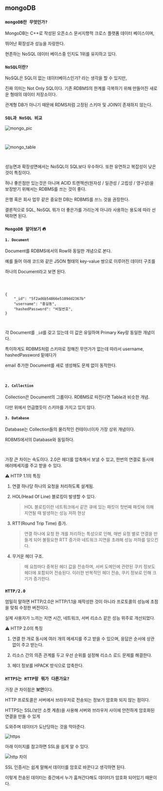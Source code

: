 ## mongoDB
### `mongoDB란 무엇인가?`

MongoDB는 C++로 작성된 오픈소스 문서지향적 크로스 플랫폼 데이터 베이스이며,

뛰어난 확장성과 성능을 자랑한다.

현존하는 NoSQL 데이터 베이스중 인지도 1위를 유지하고 있다.

### `NoSQL이란?`

NoSQL은 SQL이 없는 데이터베이스인가? 라는 생각을 할 수 있지만,

진짜 의미는 Not Only SQL이다. 기존 RDBMS의 한계를 극복하기 위해 만들어진 새로운 형태의 데이터 저장소이다.

관계형 DB가 아니기 때문에 RDMS처럼 고정된 스키마 및 JOIN이 존재하지 않는다.

### `SQL과 NoSQL 비교`

![mongo_pic](https://user-images.githubusercontent.com/94499416/182065364-ad2e7168-ea81-4f87-923f-6f92a3c76596.png)

<br />

![mongo_table](https://user-images.githubusercontent.com/94499416/182065368-08b5f71d-dc2d-4001-9951-9dce42ae7e46.png)

<br />

성능면과 확장성면에서는 NoSQL이 SQL보다 우수하다. 또한 유연하고 복잡성이 낮은것이 특징이다.

허나 좋은점만 있는것은 아니며 ACID 트랜잭션(원자성 / 일관성 / 고립성 / 영구성)을 보장받기 위해서는 RDBMS를 쓰는 것이 좋다.

은행 혹은 회사 업무 같은 중요한 DB는 RDBMS를 쓰느 것을 권장한다.

결론적으로 SQL, NoSQL 뭐가 더 좋은가를 가리는게 아니라 사용하는 용도에 따라 선택하면 된다.

### `MongoDB 알아보기` 🔥

#### `1. Document`

Document를 RDBMS에서의 Row와 동일한 개념으로 본다.

예를 들어 아래 코드와 같은 JSON 형태의 key-value 쌍으로 이루어진 데이터 구조를

하나의 Document라고 보면 된다.

<br />

```

{
    "_id": "5f2ad6b54866e5109dd2367b"
    "username": "홍길동",
    "hashedPassword": "비밀번호",
}

```

<br />

각 Document를 `_id`를 갖고 있는데 이 값은 유일하며 Primary Key랑 동일한 개념이다.

특이하게도 RDBMS처럼 스키마로 정해진 무언가가 없는데 따라서 username, hashedPassword 밑에다가

email 추가한 Document를 새로 생성해도 문제 없이 동작한다.

<br />

#### `2. Collection`

Collection은 Document의 그룹이다. RDBMS로 따진다면 Table과 비슷한 개념.

다만 위에서 언급했듯이 스키마를 가지고 있지 않다.

#### `3. Database`

Database는 Collection들의 물리적인 컨테이너이자 가장 상위 개념이다. 

RDBMS에서의 Database와 동일하다.

<br />

가장 큰 차이는 속도이다. 2.0은 헤더를 압축해서 보낼 수 있고, 한번의 연결로 동시에 에러메세지를 주고 받을 수 있다.

⚠️ HTTP 1.1의 특징

1. 연결 하나당 하나의 요청을 처리하도록 설계됨.

2. HOL(Head Of Line) 블로킹이 발생할 수 있다.

   > HOL 블로킹이란 네트워크에서 같은 큐에 있는 패킷이 첫번째 패킷에 의해 지연될 때 발생하는 성능 저하 현상
3. RTT(Round Trip Time) 증가.

   > 연결 하나에 요청 한 개를 처리하는 특성으로 인해, 매번 요청 별로 연결을 만들게 되어 불필요한 RTT 증가와 네트워크 지연을 초래해 성능 저하를 일으킨다.
4. 무거운 헤더 구조.
   > 매 요청마다 중복된 헤더 값을 전송하며, 서버 도메인에 관련된 쿠키 정보도 헤더에 포함되어 전송된다. 이러한 반복적인 헤더 전송, 쿠키 정보로 인해 크기가 증가한다.
### `HTTP/2.0`

엄밀히 말하면 HTTP/2.0은 HTTP/1.1을 재작성한 것이 아니라
프로토콜의 성능에 초점을 맞춰 수정한 버전이다.

실제 사용자가 느끼는 지연 시간, 네트워크, 서버 리소스 같은 성능 위주로 개선되었다.

⚠️ HTTP 2.0의 특징

1. 연결 한 개로 동시에 여러 개의 메세지를 주고 받을 수 있으며, 응답은 순서에 상관없이 주고 받는다.

2. 리소스 간의 의존 관계를 두고 우선 순위를 설정해 리소스 로드 문제를 해결한다.

3. 헤더 정보를 HPACK 방식으로 압축한다.

### `HTTPS는 HTTP랑 뭐가 다른가요?`

가장 큰 차이점은 **보안**이다.

HTTP 프로토콜은 서버에서 브라우저로 전송되는 정보가 암호화 되지 않는 점이다.

HTTPS는 SSL(보안 소켓 계층)을 사용해 서버와 브라우저 사이에 안전하게 암호화된 연결을 만들 수 있게

도와주며 데이터가 도난당하는 것을 막아준다.

<img src="../../cs_images/https.png" alt="https">

<br />

아래 이미지를 참고하면 SSL을 쉽게 알 수 있다.

<img src="../../cs_images/https_diff.png" alt="http 차이">

<br />

SSL 인증서는 쉽게 말해서 데이터를 암호로 바꾼다고 생각하면 된다.

이렇게 전송된 데이터는 중간에서 누가 훔쳐간다해도 데이터가 암호화 되어있기 때문이다.
